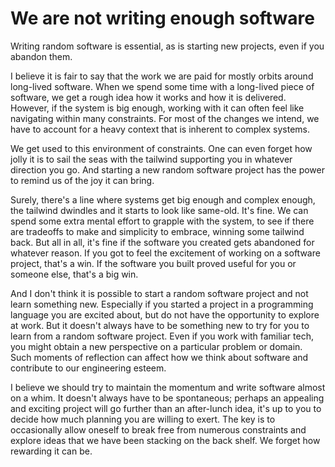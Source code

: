 # We are not writing enough software 

Writing random software is essential, as is starting new projects, even if you abandon them.

I believe it is fair to say that the work we are paid for mostly orbits around long-lived software. When we spend some time with a long-lived piece of software, we get a rough idea how it works and how it is delivered. However, if the system is big enough, working with it can often feel like navigating within many constraints. For most of the changes we intend, we have to account for a heavy context that is inherent to complex systems.

We get used to this environment of constraints. One can even forget how jolly it is to sail the seas with the tailwind supporting you in whatever direction you go. And starting a new random software project has the power to remind us of the joy it can bring.

Surely, there's a line where systems get big enough and complex enough, the tailwind dwindles and it starts to look like same-old. It's fine. We can spend some extra mental effort to grapple with the system, to see if there are tradeoffs to make and simplicity to embrace, winning some tailwind back. But all in all, it's fine if the software you created gets abandoned for whatever reason. If you got to feel the excitement of working on a software project, that's a win. If the software you built proved useful for you or someone else, that's a big win. 

And I don't think it is possible to start a random software project and not learn something new. Especially if you started a project in a programming language you are excited about, but do not have the opportunity to explore at work. But it doesn't always have to be something new to try for you to learn from a random software project. Even if you work with familiar tech, you might obtain a new perspective on a particular problem or domain. Such moments of reflection can affect how we think about software and contribute to our engineering esteem.

I believe we should try to maintain the momentum and write software almost on a whim. It doesn't always have to be spontaneous; perhaps an appealing and exciting project will go further than an after-lunch idea, it's up to you to decide how much planning you are willing to exert. The key is to occasionally allow oneself to break free from numerous constraints and explore ideas that we have been stacking on the back shelf. We forget how rewarding it can be.
